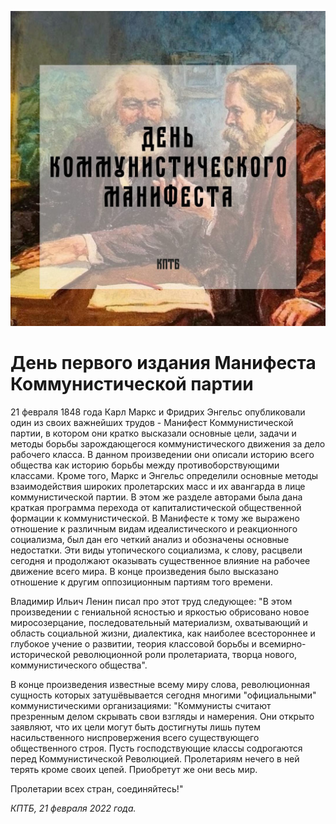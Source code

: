 
![](./img/old/manifesto_day.jpg)


# День первого издания Манифеста Коммунистической партии


21 февраля 1848 года Карл Маркс и
Фридрих Энгельс опубликовали один из своих важнейших трудов - Манифест
Коммунистической партии, в котором они кратко высказали основные цели,
задачи и методы борьбы зарождающегося коммунистического движения за дело
рабочего класса. В данном произведении они описали историю всего
общества как историю борьбы между противоборствующими классами. Кроме
того, Маркс и Энгельс определили основные методы взаимодействия широких
пролетарских масс и их авангарда в лице коммунистической партии. В этом
же разделе авторами была дана краткая программа перехода от
капиталистической общественной формации к коммунистической. В Манифесте к
тому же выражено отношение к различным видам идеалистического и
реакционного социализма, был дан его четкий анализ и обозначены основные
недостатки. Эти виды утопического социализма, к слову, расцвели сегодня
и продолжают оказывать существенное влияние на рабочее движение всего
мира. В конце произведения было высказано отношение к другим
оппозиционным партиям того времени.



Владимир Ильич Ленин писал
про этот труд следующее: "В этом произведении с гениальной ясностью и
яркостью обрисовано новое миросозерцание, последовательный материализм,
охватывающий и область социальной жизни, диалектика, как наиболее
всестороннее и глубокое учение о развитии, теория классовой борьбы и
всемирно-исторической революционной роли пролетариата, творца нового,
коммунистического общества".



В конце произведения известные всему
миру слова, революционная сущность которых затушёвывается сегодня
многими "официальными" коммунистическими организациями: "Коммунисты
считают презренным делом скрывать свои взгляды и намерения. Они открыто
заявляют, что их цели могут быть достигнуты лишь путем насильственного
ниспровержения всего существующего общественного строя. Пусть
господствующие классы содрогаются перед Коммунистической Революцией.
Пролетариям нечего в ней терять кроме своих цепей. Приобретут же они
весь мир.



Пролетарии всех стран, соединяйтесь!"





*КПТБ, 21 февраля 2022 года.*
